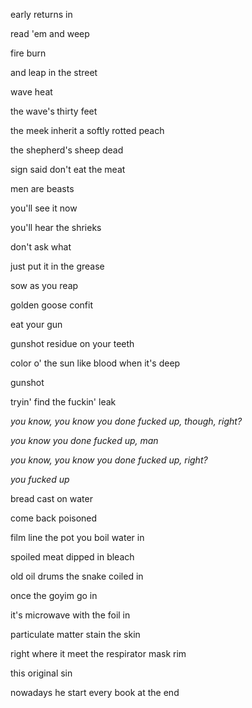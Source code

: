 early returns in

read 'em and weep

fire burn

and leap in the street

wave heat

the wave's thirty feet

the meek inherit a softly rotted peach

the shepherd's sheep dead

sign said don't eat the meat

men are beasts

you'll see it now

you'll hear the shrieks

don't ask what

just put it in the grease

sow as you reap

golden goose confit

eat your gun

gunshot residue on your teeth

color o' the sun like blood when it's deep

gunshot

tryin' find the fuckin' leak

_you know, you know you done fucked up, though, right?_

_you know you done fucked up, man_

_you know, you know you done fucked up, right?_

_you fucked up_

bread cast on water

come back poisoned

film line the pot you boil water in

spoiled meat dipped in bleach

old oil drums the snake coiled in

once the goyim go in

it's microwave with the foil in

particulate matter stain the skin

right where it meet the respirator mask rim

this original sin

nowadays he start every book at the end

